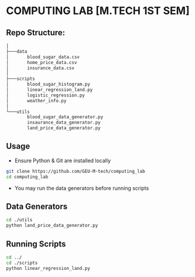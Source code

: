 # COMPUTING LAB [M.TECH 1ST SEM]

## Repo Structure:

```bash
│   
├───data
│       blood_sugar_data.csv
│       home_price_data.csv
│       insurance_data.csv
│       
├───scripts
│       blood_sugar_histogram.py
│       linear_regression_land.py
│       logistic_regression.py
│       weather_info.py
│       
└───utils
        blood_sugar_data_generator.py
        insaurance_data_generator.py
        land_price_data_generator.py
```

## Usage
- Ensure Python & Git are installed locally
```bash
git clone https://github.com/GEU-M-tech/computing_lab
cd computing_lab
```

- You may run the data generators before running scripts

## Data Generators
```bash
cd ./utils
python land_price_data_generator.py
```

## Running Scripts
```bash
cd ../
cd ./scripts
python linear_regression_land.py